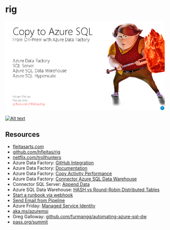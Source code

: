 # rig
[![cover](https://github.com/hfleitas/rig/blob/master/PASSInsights201908-DBA/cover.png)](https://github.com/hfleitas/rig/blob/master/PASSInsights201908-DBA/%5BDBA%5D_HiramFleitas_AzureDataFactory.pptx?raw=true)

[![Alt text](https://assets.digitalocean.com/articles/alligator/boo.svg)](https://digitalocean.com)


## Resources

* [fleitasarts.com](http://fleitasarts.com)
* [github.com/hfleitas/rig](https://github.com/hfleitas/rig)
* [netflix.com/trollhunters](https://netflix.com/trollhunters)
* Azure Data Factory: [GitHub Integration](https://azure.microsoft.com/en-us/blog/azure-data-factory-visual-tools-now-supports-github-integration/)
* Azure Data Factory: [Documentation](https://docs.microsoft.com/en-us/azure/data-factory/)
* Azure Data Factory: [Copy Activity Performance](https://docs.microsoft.com/en-us/azure/data-factory/copy-activity-performance)
* Azure Data Factory: [Connector Azure SQL Data Warehouse](https://docs.microsoft.com/en-us/azure/data-factory/connector-azure-sql-data-warehouse)
* Connector SQL Server: [Append Data](https://docs.microsoft.com/en-us/azure/data-factory/connector-sql-server#append-data)
* Azure SQL Data Warehouse: [HASH vs Round-Robin Distributed Tables](https://blogs.msdn.microsoft.com/sqlcat/2015/08/11/choosing-hash-distributed-table-vs-round-robin-distributed-table-in-azure-sql-dw-service/)
* [Start a runbook via webhook](https://docs.microsoft.com/en-us/azure/automation/automation-webhooks)
* [Send Email from Pipeline](https://www.mssqltips.com/sqlservertip/5962/send-notifications-from-an-azure-data-factory-pipeline--part-2)
* Azure Friday: [Managed Service Identity](https://www.youtube.com/watch?v=bBi1bll2928)
* [aka.ms/azuremsi](https://aka.ms/azuremsi)
* Greg Galloway: [github.com/furmangg/automating-azure-sql-dw](https://github.com/furmangg/automating-azure-sql-dw)
* [pass.org/summit](https://www.pass.org/summit/2019/Learn/SpeakerDetails.aspx?spid=4116)
